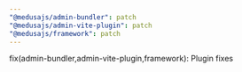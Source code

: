 ```yaml
---
"@medusajs/admin-bundler": patch
"@medusajs/admin-vite-plugin": patch
"@medusajs/framework": patch
---
```


fix(admin-bundler,admin-vite-plugin,framework): Plugin fixes
